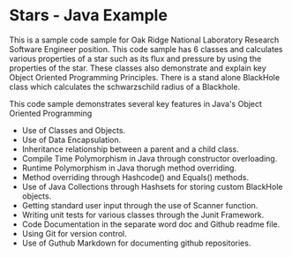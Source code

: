 # Stars - Java Example

This is a sample code sample for Oak Ridge National Laboratory Research Software Engineer position. This code sample has 6 classes
and calculates various properties of a star such as its flux and pressure by using the properties of the star. These classes also demonstrate and explain key Object Oriented Programming Principles. There is a stand alone BlackHole class which calculates the schwarzschild radius of a Blackhole.
 
 This code sample demonstrates several key features in Java's Object Oriented Programming
 * Use of Classes and Objects.
 * Use of Data Encapsulation.
 * Inheritance relationship between a parent and a child class.
 * Compile Time Polymorphism in Java through constructor overloading.
 * Runtime Polymorphism in Java thorugh method overriding.
 * Method overriding through Hashcode() and Equals() methods.
 * Use of Java Collections through Hashsets for storing custom BlackHole objects.
 * Getting standard user input through the use of Scanner function.
 * Writing unit tests for various classes through the Junit Framework.
 * Code Documentation in the separate word doc and Github readme file.
 * Using Git for version control.
 * Use of Guthub Markdown for documenting github repositories.
 
 
